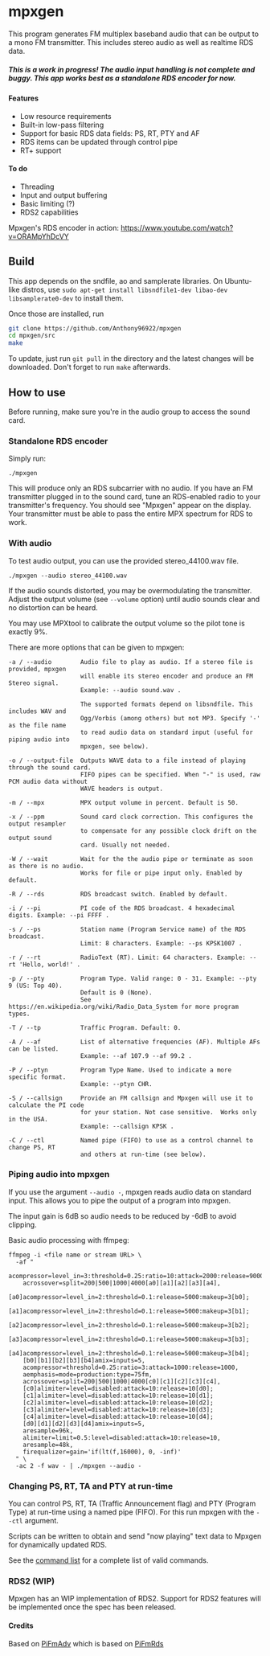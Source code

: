 # mpxgen
This program generates FM multiplex baseband audio that can be output to a mono FM transmitter. This includes stereo audio as well as realtime RDS data.

##### This is a work in progress! The audio input handling is not complete and buggy. This app works best as a standalone RDS encoder for now.

#### Features
- Low resource requirements
- Built-in low-pass filtering
- Support for basic RDS data fields: PS, RT, PTY and AF
- RDS items can be updated through control pipe
- RT+ support

#### To do
- Threading
- Input and output buffering
- Basic limiting (?)
- RDS2 capabilities

Mpxgen's RDS encoder in action: https://www.youtube.com/watch?v=ORAMpYhDcVY

## Build
This app depends on the sndfile, ao and samplerate libraries. On Ubuntu-like distros, use `sudo apt-get install libsndfile1-dev libao-dev libsamplerate0-dev` to install them.

Once those are installed, run
```sh
git clone https://github.com/Anthony96922/mpxgen
cd mpxgen/src
make
```

To update, just run `git pull` in the directory and the latest changes will be downloaded. Don't forget to run `make` afterwards.

## How to use
Before running, make sure you're in the audio group to access the sound card.

### Standalone RDS encoder
Simply run:
```
./mpxgen
```
This will produce only an RDS subcarrier with no audio. If you have an FM transmitter plugged in to the sound card, tune an RDS-enabled radio to your transmitter's frequency. You should see "Mpxgen" appear on the display. Your transmitter must be able to pass the entire MPX spectrum for RDS to work.

### With audio
To test audio output, you can use the provided stereo_44100.wav file.
```
./mpxgen --audio stereo_44100.wav
```
If the audio sounds distorted, you may be overmodulating the transmitter. Adjust the output volume (see `--volume` option) until audio sounds clear and no distortion can be heard.

You may use MPXtool to calibrate the output volume so the pilot tone is exactly 9%.

There are more options that can be given to mpxgen:
```
-a / --audio        Audio file to play as audio. If a stereo file is provided, mpxgen
                    will enable its stereo encoder and produce an FM Stereo signal.
                    Example: --audio sound.wav .

                    The supported formats depend on libsndfile. This includes WAV and
                    Ogg/Vorbis (among others) but not MP3. Specify '-' as the file name
                    to read audio data on standard input (useful for piping audio into
                    mpxgen, see below).

-o / --output-file  Outputs WAVE data to a file instead of playing through the sound card.
                    FIFO pipes can be specified. When "-" is used, raw PCM audio data without
                    WAVE headers is output.

-m / --mpx          MPX output volume in percent. Default is 50.

-x / --ppm          Sound card clock correction. This configures the output resampler
                    to compensate for any possible clock drift on the output sound
                    card. Usually not needed.

-W / --wait         Wait for the the audio pipe or terminate as soon as there is no audio.
                    Works for file or pipe input only. Enabled by default.

-R / --rds          RDS broadcast switch. Enabled by default.

-i / --pi           PI code of the RDS broadcast. 4 hexadecimal digits. Example: --pi FFFF .

-s / --ps           Station name (Program Service name) of the RDS broadcast.
                    Limit: 8 characters. Example: --ps KPSK1007 .

-r / --rt           RadioText (RT). Limit: 64 characters. Example: --rt 'Hello, world!' .

-p / --pty          Program Type. Valid range: 0 - 31. Example: --pty 9 (US: Top 40).
                    Default is 0 (None).
                    See https://en.wikipedia.org/wiki/Radio_Data_System for more program types.

-T / --tp           Traffic Program. Default: 0.

-A / --af           List of alternative frequencies (AF). Multiple AFs can be listed.
                    Example: --af 107.9 --af 99.2 .

-P / --ptyn         Program Type Name. Used to indicate a more specific format.
                    Example: --ptyn CHR.

-S / --callsign     Provide an FM callsign and Mpxgen will use it to calculate the PI code
                    for your station. Not case sensitive.  Works only in the USA.
                    Example: --callsign KPSK .

-C / --ctl          Named pipe (FIFO) to use as a control channel to change PS, RT
                    and others at run-time (see below).
```

### Piping audio into mpxgen
If you use the argument `--audio -`, mpxgen reads audio data on standard input. This allows you to pipe the output of a program into mpxgen.

The input gain is 6dB so audio needs to be reduced by -6dB to avoid clipping.

Basic audio processing with ffmpeg:
```
ffmpeg -i <file name or stream URL> \
  -af "
    acompressor=level_in=3:threshold=0.25:ratio=10:attack=2000:release=9000,
    acrossover=split=200|500|1000|4000[a0][a1][a2][a3][a4],
    [a0]acompressor=level_in=2:threshold=0.1:release=5000:makeup=3[b0];
    [a1]acompressor=level_in=2:threshold=0.1:release=5000:makeup=3[b1];
    [a2]acompressor=level_in=2:threshold=0.1:release=5000:makeup=3[b2];
    [a3]acompressor=level_in=2:threshold=0.1:release=5000:makeup=3[b3];
    [a4]acompressor=level_in=2:threshold=0.1:release=5000:makeup=3[b4];
    [b0][b1][b2][b3][b4]amix=inputs=5,
    acompressor=threshold=0.25:ratio=3:attack=1000:release=1000,
    aemphasis=mode=production:type=75fm,
    acrossover=split=200|500|1000|4000[c0][c1][c2][c3][c4],
    [c0]alimiter=level=disabled:attack=10:release=10[d0];
    [c1]alimiter=level=disabled:attack=10:release=10[d1];
    [c2]alimiter=level=disabled:attack=10:release=10[d2];
    [c3]alimiter=level=disabled:attack=10:release=10[d3];
    [c4]alimiter=level=disabled:attack=10:release=10[d4];
    [d0][d1][d2][d3][d4]amix=inputs=5,
    aresample=96k,
    alimiter=limit=0.5:level=disabled:attack=10:release=10,
    aresample=48k,
    firequalizer=gain='if(lt(f,16000), 0, -inf)'
  " \
  -ac 2 -f wav - | ./mpxgen --audio -
```

### Changing PS, RT, TA and PTY at run-time
You can control PS, RT, TA (Traffic Announcement flag) and PTY (Program Type) at run-time using a named pipe (FIFO). For this run mpxgen with the `--ctl` argument.

Scripts can be written to obtain and send "now playing" text data to Mpxgen for dynamically updated RDS.

See the [command list](command_list.md) for a complete list of valid commands.

### RDS2 (WIP)
Mpxgen has an WIP implementation of RDS2. Support for RDS2 features will be implemented once the spec has been released.

#### Credits
Based on [PiFmAdv](https://github.com/miegl/PiFmAdv) which is based on [PiFmRds](https://github.com/ChristopheJacquet/PiFmRds)
